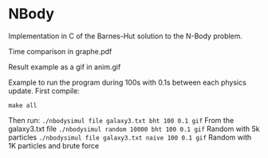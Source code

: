 # NBody

Implementation in C of the Barnes-Hut solution to the N-Body problem.

Time comparison in graphe.pdf

Result example as a gif in anim.gif

Example to run the program during 100s with 0.1s between each physics update.
First compile:
```
make all
```
Then run:
`./nbodysimul file galaxy3.txt bht 100 0.1 gif` From the galaxy3.txt file
`./nbodysimul random 10000 bht 100 0.1 gif` Random with 5k particles
`./nbodysimul file galaxy3.txt naive 100 0.1 gif` Random with 1K particles and brute force
